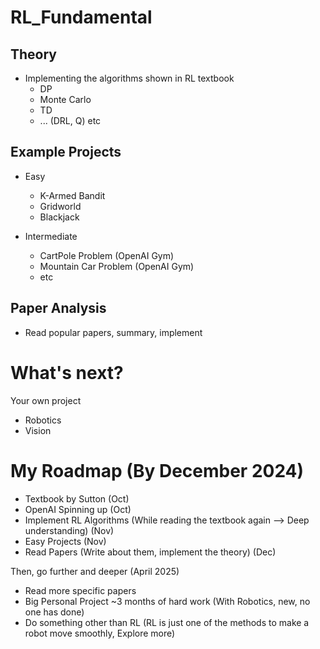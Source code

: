 # RL_Fundamental

## Theory
- Implementing the algorithms shown in RL textbook
  - DP
  - Monte Carlo
  - TD
  - ... (DRL, Q) etc


## Example Projects
- Easy
  - K-Armed Bandit
  - Gridworld
  - Blackjack
 
- Intermediate
  - CartPole Problem (OpenAI Gym)
  - Mountain Car Problem (OpenAI Gym)
  - etc

## Paper Analysis
- Read popular papers, summary, implement


# What's next?
Your own project
- Robotics
- Vision



# My Roadmap (By December 2024)
- Textbook by Sutton (Oct)
- OpenAI Spinning up (Oct)
- Implement RL Algorithms (While reading the textbook again --> Deep understanding) (Nov)
- Easy Projects (Nov)
- Read Papers (Write about them, implement the theory) (Dec)

Then, go further and deeper (April 2025)
- Read more specific papers
- Big Personal Project ~3 months of hard work (With Robotics, new, no one has done)
- Do something other than RL (RL is just one of the methods to make a robot move smoothly, Explore more)
